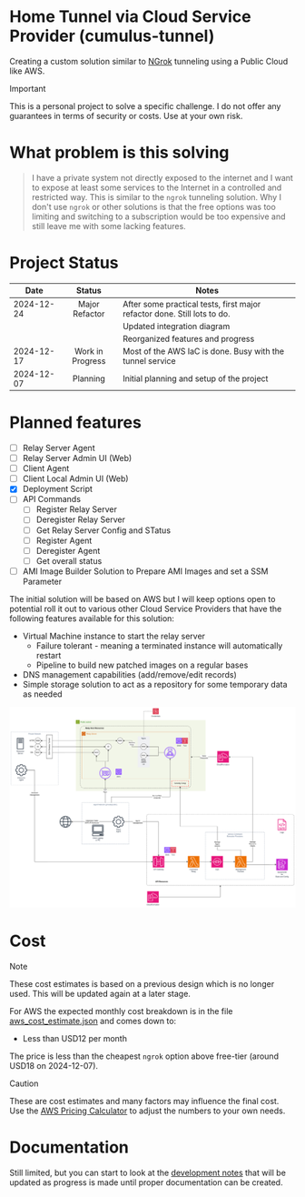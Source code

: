 # Home Tunnel via Cloud Service Provider (cumulus-tunnel)

Creating a custom solution similar to [NGrok](https://ngrok.com/our-product/secure-tunnels) tunneling using a Public Cloud like AWS.

> [!IMPORTANT]  
> This is a personal project to solve a specific challenge. I do not offer any guarantees in terms of security or costs. Use at your own risk.

# What problem is this solving

> I have a private system not directly exposed to the internet and I want to expose at least some services to the Internet in a controlled and restricted way. This is similar to the `ngrok` tunneling solution. Why I don't use `ngrok` or other solutions is that the free options was too limiting and switching to a subscription would be too expensive and still leave me with some lacking features.

# Project Status

| Date       | Status           | Notes                                                                    |
|------------|:----------------:|--------------------------------------------------------------------------|
| 2024-12-24 | Major Refactor   | After some practical tests, first major refactor done. Still lots to do. |
|            |                  | Updated integration diagram                                              |
|            |                  | Reorganized features and progress                                        |
| 2024-12-17 | Work in Progress | Most of the AWS IaC is done. Busy with the tunnel service                |
| 2024-12-07 | Planning         | Initial planning and setup of the project                                |

# Planned features

* [ ] Relay Server Agent
* [ ] Relay Server Admin UI (Web)
* [ ] Client Agent
* [ ] Client Local Admin UI (Web)
* [X] Deployment Script
* [ ] API Commands
  * [ ] Register Relay Server
  * [ ] Deregister Relay Server
  * [ ] Get Relay Server Config and STatus
  * [ ] Register Agent
  * [ ] Deregister Agent
  * [ ] Get overall status
* [ ] AMI Image Builder Solution to Prepare AMI Images and set a SSM Parameter

The initial solution will be based on AWS but I will keep options open to potential roll it out to various other Cloud Service Providers that have the following features available for this solution:

* Virtual Machine instance to start the relay server
  * Failure tolerant - meaning a terminated instance will automatically restart
  * Pipeline to build new patched images on a regular bases
* DNS management capabilities (add/remove/edit records)
* Simple storage solution to act as a repository for some temporary data as needed

![Integration Design Overview](./images/design-Integration.png)

# Cost

> [!NOTE]
> These cost estimates is based on a previous design which is no longer used. This will be updated again at a later stage.

For AWS the expected monthly cost breakdown is in the file [aws_cost_estimate.json](./aws_cost_estimate.json) and comes down to:

* Less than USD12 per month

The price is less than the cheapest `ngrok` option above free-tier (around USD18 on 2024-12-07).

> [!CAUTION]
> These are cost estimates and many factors may influence the final cost. Use the [AWS Pricing Calculator](https://calculator.aws/#/) to adjust the numbers to your own needs.

# Documentation

Still limited, but you can start to look at the [development notes](./DEV_NOTES.md) that will be updated as progress is made until proper documentation can be created.

